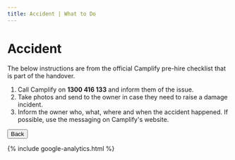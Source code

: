 ```yaml
---
title: Accident | What to Do 
---
```


<link href="../styles/custom.css" rel="stylesheet" />

# Accident
The below instructions are from the official Camplify pre-hire checklist that is part of the handover.

1. Call Camplify on **1300 416 133** and inform
them of the issue.
2. Take photos and send to the owner in
case they need to raise a damage incident.
3. Inform the owner who, what, where and
when the accident happened. If possible,
use the messaging on Camplify's website.


<a href="/#what-to-do"><button class="nav-button"><i class="arrow arrow-left"></i> Back</button></a>

{% include google-analytics.html %}
